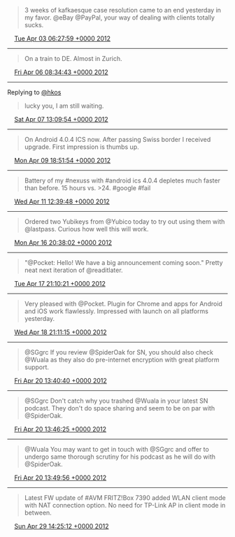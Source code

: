 > 3 weeks of kafkaesque case resolution came to an end yesterday in my favor. @eBay @PayPal, your way of dealing with clients totally sucks.

<img src="media/tweet.ico" width="12" /> [Tue Apr 03 06:27:59 +0000 2012](https://twitter.com/maiertech/status/187063880969760768)

----

> On a train to DE. Almost in Zurich.

<img src="media/tweet.ico" width="12" /> [Fri Apr 06 08:34:43 +0000 2012](https://twitter.com/maiertech/status/188182940545581056)

----

Replying to [@hkos](https://twitter.com/hkos/status/188565478753566720)

> lucky you, I am still waiting.

<img src="media/tweet.ico" width="12" /> [Sat Apr 07 13:09:54 +0000 2012](https://twitter.com/maiertech/status/188614577792098306)

----

> On Android 4.0.4 ICS now. After passing Swiss border I received upgrade. First impression is thumbs up.

<img src="media/tweet.ico" width="12" /> [Mon Apr 09 18:51:54 +0000 2012](https://twitter.com/maiertech/status/189425422633676800)

----

> Battery of my #nexuss with #android ics 4.0.4 depletes much faster than before. 15 hours vs. &gt;24. #google #fail

<img src="media/tweet.ico" width="12" /> [Wed Apr 11 12:39:48 +0000 2012](https://twitter.com/maiertech/status/190056556635750400)

----

> Ordered two Yubikeys from @Yubico today to try out using them with @lastpass. Curious how well this will work.

<img src="media/tweet.ico" width="12" /> [Mon Apr 16 20:38:02 +0000 2012](https://twitter.com/maiertech/status/191988844139253760)

----

> "@Pocket: Hello! We have a big announcement coming soon." Pretty neat next iteration of @readitlater.

<img src="media/tweet.ico" width="12" /> [Tue Apr 17 21:10:21 +0000 2012](https://twitter.com/maiertech/status/192359365783732224)

----

> Very pleased with @Pocket. Plugin for Chrome and apps for Android and iOS work flawlessly. Impressed with launch on all platforms yesterday.

<img src="media/tweet.ico" width="12" /> [Wed Apr 18 21:11:15 +0000 2012](https://twitter.com/maiertech/status/192721982259855360)

----

> @SGgrc If you review @SpiderOak for SN, you should also check @Wuala as they also do pre-internet encryption with great platform support.

<img src="media/tweet.ico" width="12" /> [Fri Apr 20 13:40:40 +0000 2012](https://twitter.com/maiertech/status/193333362352586753)

----

> @SGgrc Don't catch why you trashed @Wuala in your latest SN podcast. They don't do space sharing and seem to be on par with @SpiderOak.

<img src="media/tweet.ico" width="12" /> [Fri Apr 20 13:46:25 +0000 2012](https://twitter.com/maiertech/status/193334808611532801)

----

> @Wuala You may want to get in touch with @SGgrc and offer to undergo same thorough scrutiny for his podcast as he will do with @SpiderOak.

<img src="media/tweet.ico" width="12" /> [Fri Apr 20 13:49:56 +0000 2012](https://twitter.com/maiertech/status/193335694918303744)

----

> Latest FW update of #AVM FRITZ!Box 7390 added WLAN client mode with NAT connection option. No need for TP-Link AP in client mode in between.

<img src="media/tweet.ico" width="12" /> [Sun Apr 29 14:25:12 +0000 2012](https://twitter.com/maiertech/status/196606062642728960)